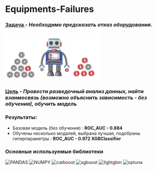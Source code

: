 # Equipments-Failures

### <ins> Задача </ins>  - *Необходимо предсказать отказ оборудования.*
<img src="https://github.com/ValentinPatrakeev/Equipments-Failures/blob/main/broken%20machine.jpg" width="60%">

### <ins>Цель</ins> - *Провести разведочный анализ данных, найти взаимосвязь (возможно объяснить зависимость - без обучения), обучить модель*

### Результаты: 
* Базовая модель (без обучения) : **ROC_AUC - 0.884** 
* Обучены несколько модалей, выбрана лучшая, подобраны гиперпараметры : **ROC_AUC - 0.972 XGBClassifier**

### Основные используемые библиотеки 

![PANDAS](https://img.shields.io/badge/PANDAS-1.3.5-090909??style=flat-square&logo=PANDAS)
![NUMPY](https://img.shields.io/badge/NUMPY-1.21.5-090909??style=flat-square&logo=NUMPY)
![catboost](https://img.shields.io/badge/CATBOOST-1.2.1-090909??style=flat-square&logo=catboost)
![xgboost](https://img.shields.io/badge/XGBOOST-2.0.1-090909??style=flat-square&logo=catboost)
![lightgbm](https://img.shields.io/badge/LIGHTRGBM-2.0.1-090909??style=flat-square&logo=pydantic)
![optuna](https://img.shields.io/badge/OPTUNA-3.4.0-090909??style=flat-square&logo=psycopg2)

